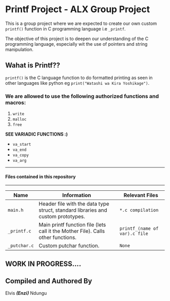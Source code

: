 # Printf Project - ALX Group Project

This is a group project where we are expected to create our own custom `printf()` function in C programming language i.e `_printf`. 

The objective of this project is to deepen our understanding of the C programming language, especially wit the use of pointers and string manipulation.


## Wahat is Printf??
`printf()` is the C language function to do formatted printing as seen in other languages like python eg `print("Watashi wa Kira Yoshikage")`.




### We are allowed to use the following authorized functions and macros:

1.  `write`
2. `malloc`
3. `free`

**SEE VARIADIC FUNCTIONS :)**
-   `va_start`
-   `va_end`
-   `va_copy`
-   `va_arg`

------------
#### Files contained in this repository
------------

|Name                |Information                        |Relevant Files                         
|----------------|-------------------------------|-----------------------------|
|`main.h`	| Header file with the data type struct, standard libraries and custom prototypes.| `*.c compilation` |
|`_printf.c`| Main printf function file (lets call it the Mother File). Calls other functions.|`printf_(name of var).c file` |
| `_putchar.c` | Custom putchar function. | `None` |




## WORK IN PROGRESS....


## Compiled and Authored By
Elvis _**(Enzi)**_ Ndungu

